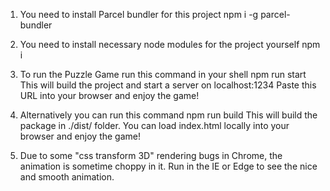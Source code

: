 1. You need to install Parcel bundler for this project
   npm i -g parcel-bundler

2. You need to install necessary node modules for the project yourself
   npm i

3. To run the Puzzle Game run this command in your shell
   npm run start
   This will build the project and start a server on localhost:1234
   Paste this URL into your browser and enjoy the game!

4. Alternatively you can run this command
   npm run build
   This will build the package in ./dist/ folder.
   You can load index.html locally into your browser and enjoy the game!

5. Due to some "css transform 3D" rendering bugs in Chrome, the animation is sometime choppy in it.
   Run in the IE or Edge to see the nice and smooth animation.
